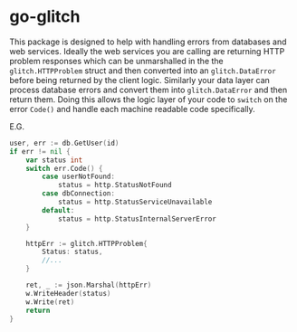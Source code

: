 # go-glitch
This package is designed to help with handling errors from databases and web services.  Ideally the web services you are calling are returning HTTP problem responses which
can be unmarshalled in the the `glitch.HTTPProblem` struct and then converted into an `glitch.DataError` before being returned by the client logic.  Similarly your data layer 
can process database errors and convert them into `glitch.DataError` and then return them.  Doing this allows the logic layer of your code to `switch` on the error `Code()` and
handle each machine readable code specifically.

E.G.

```go
user, err := db.GetUser(id)
if err != nil {
    var status int
    switch err.Code() {
        case userNotFound:
            status = http.StatusNotFound
        case dbConnection:
            status = http.StatusServiceUnavailable
        default:
            status = http.StatusInternalServerError
    }

    httpErr := glitch.HTTPProblem{
        Status: status,
        //...
    }

    ret, _ := json.Marshal(httpErr)
    w.WriteHeader(status)
    w.Write(ret)
    return
}

```
